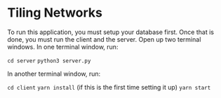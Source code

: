 # Tiling Networks

To run this application, you must setup your database first. Once that is done,
you must run the client and the server. Open up two terminal windows. In one terminal window, run:

`cd server`
`python3 server.py`

In another terminal window, run:

`cd client`
`yarn install` (if this is the first time setting it up)
`yarn start`
